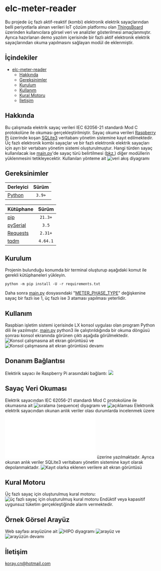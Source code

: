 # elc-meter-reader
Bu projede üç fazlı aktif-reaktif (kombi) elektronik elektrik sayaçlarından belli periyotlarla alınan verileri IoT çözüm platformu olan [ThingsBoard](https://thingsboard.io/) üzerinden kullanıcılara görsel veri ve analizler gösterilmesi amaçlanmıştır. Ayrıca hazırlanan demo yazılım içerisinde bir fazlı aktif elektronik elektrik sayaçlarından okuma yapılmasını sağlayan modül de eklenmiştir.

## İçindekiler
* [elc-meter-reader](#elc-meter-reader)
  * [Hakkında](#hakkında)
  * [Gereksinimler](#gereksinimler)
  * [Kurulum](#kurulum)
  * [Kullanım](#kullanım)
  * [Kural Motoru](#kural-motoru)
  * [İletişim](#İletişim)

## Hakkında
Bu çalışmada elektrik sayaç verileri IEC 62056-21 standardı Mod C protokolüne ile okuması gerçekleştirilmiştir. Sayaç okuma verileri [Raspberry Pi](https://www.raspberrypi.com/) üzerinde koşan [SQLite3](https://www.sqlite.org/) veritabanı yönetim sistemine kayıt edilmektedir. Üç fazlı elektronik kombi sayaçlar ve bir fazlı elektronik elektrik sayaçları için ayrı bir vertabanı yönetim sistemi oluşturulmuştur. Hangi türden sayaç kullanılacak ise [main.py](./main.py)'de sayaç türü belirtilmesi ([bkz.](#kurulum)) diğer modüllerin yüklenmesini tetikleyecektir.
Kullanılan yönteme ait ![veri akış diyagramı](./assets/image-1.png)

## Gereksinimler
| Derleyici | Sürüm |
| :- | :-: |
| [Python](https://www.python.org/downloads/) | `3.9+` |

| Kütüphane | Sürüm |
| :- | :-: |
| [pip](https://pypi.org/project/pip/) | `21.3+` |
| [pySerial](https://pypi.org/project/pyserial/3.5/) | `3.5` |
| [Requests](https://pypi.org/project/requests/) | `2.31+` |
| [tqdm](https://pypi.org/project/tqdm/) | `4.64.1` |

## Kurulum
Projenin bulunduğu konumda bir terminal oluşturup aşağıdaki komut ile gerekli kütüphaneleri yükleyin.
```shell
python -m pip install -U -r requirements.txt
```
Daha sonra [main.py](./main.py) dosyasındaki "[METER_PHASE_TYPE](./main.py#L26)" değişkenine sayaç bir fazlı ise 1, üç fazlı ise 3 ataması yapılması yeterlidir.

## Kullanım
Raspbian işletim sistemi içerisinde LX konsol uygulası olan program Python dili ile yazılmıştır. [main.py](./main.py) python3 ile çalıştırıldığında bir okuma döngüsü sonrası konsol ekranında görünen çıktı aşağıda görülmektedir.
![Konsol çalışmasına ait ekran görüntüsü](./assets/image-9.png) ve ![Konsol çalışmasına ait ekran görüntüsü devamı](./assets/image-10.png)

## Donanım Bağlantısı
Elektirik sayacı ile Raspberry Pi arasındaki bağlantı:
![](./assets/image-6.png)

## Sayaç Veri Okuması
Elektrik sayacından IEC 62056-21 standardı Mod C protokolüne ile okumasına ait ![sıralama (sequence) diyagramı](./assets/image-5.png) ve ![açıklaması](./assets/image-4.png)
Elektronik elektrik sayacından okunan anlık veriler olası durumlarda incelenmek üzere ![metin dosyası](./Elektrik_Sayacı_Anlık_Veri.txt) üzerine yazılmaktadır. Ayrıca okunan anlık veriler SQLite3 veritabanı yönetim sistemine kayıt olarak depolanmaktadır. ![Kayıt olarka eklenen verilere ait ekran görüntüsü](./assets/image-11.png)

## Kural Motoru
Üç fazlı sayaç için oluşturulmuş kural motoru:
![üç fazlı sayaç için oluşturulmuş kural motoru](./assets/image-3.png)
Endüktif veya kapasitif uygunsuz tüketim gerçekleştiğinde alarm vermektedir.

## Örnek Görsel Arayüz
Web sayfası arayüzüne ait ![HIPO diyagramı](./assets/image-2.png)
![arayüz](./assets/image-7.png) ve ![arayüzün devamı](./assets/image-8.png) 

## İletişim
koray.cn@hotmail.com
